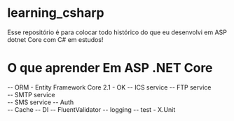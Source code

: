 # learning_csharp
Esse repositório é para colocar todo histórico do que eu desenvolvi em ASP dotnet Core com C# em estudos!

# O que aprender Em ASP .NET Core

-- ORM - Entity Framework Core 2.1 - OK
-- ICS service
-- FTP service  
-- SMTP service  
-- SMS service
-- Auth  
-- Cache
-- DI
-- FluentValidator
-- logging
-- test - X.Unit